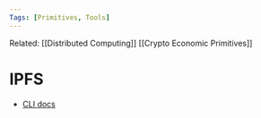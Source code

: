```yaml
---
Tags: [Primitives, Tools]
---
```

Related: [[Distributed Computing]] [[Crypto Economic Primitives]] 
# IPFS
- [CLI docs](https://docs.ipfs.io/reference/cli/ipfs)
